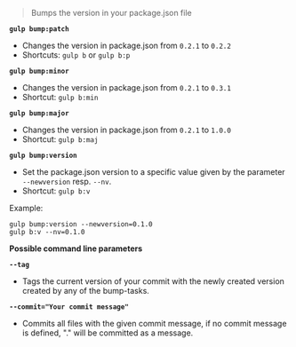 > Bumps the version in your package.json file

**`gulp bump:patch`**
* Changes the version in package.json from `0.2.1` to `0.2.2`
* Shortcuts: `gulp b` or `gulp b:p` 

**`gulp bump:minor`** 
* Changes the version in package.json from `0.2.1` to `0.3.1`
* Shortcut: `gulp b:min`

**`gulp bump:major`**  
* Changes the version in package.json from `0.2.1` to `1.0.0`
* Shortcut: `gulp b:maj`

**`gulp bump:version`** 
* Set the package.json version to a specific value given by the parameter `--newversion` resp. `--nv`.
* Shortcut: `gulp b:v`

Example: 
```
gulp bump:version --newversion=0.1.0
gulp b:v --nv=0.1.0
```

**Possible command line parameters** 

**`--tag`**
* Tags the current version of your commit with the newly created version created by any of the bump-tasks.

**`--commit="Your commit message"`**
* Commits all files with the given commit message, if no commit message is defined, "." will be committed as a message.
